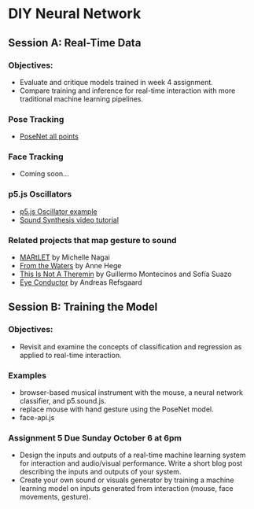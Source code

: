 # DIY Neural Network

## Session A: Real-Time Data

### Objectives:
* Evaluate and critique models trained in week 4 assignment.
* Compare training and inference for real-time interaction with more traditional machine learning pipelines.

### Pose Tracking
* [PoseNet all points](https://editor.p5js.org/ima_ml/sketches/ZZtfEKugW)

### Face Tracking
* Coming soon...

### p5.js Oscillators
* [p5.js Oscillator example](https://editor.p5js.org/ima_ml/sketches/fSGClc_aK)
* [Sound Synthesis video tutorial](https://youtu.be/Bk8rLzzSink)

### Related projects that map gesture to sound
* [MARtLET](https://vimeo.com/19980514) by Michelle Nagai
* [From the Waters](https://www.youtube.com/watch?v=k6dwnr5RDow) by Anne Hege
* [This Is Not A Theremin](https://sofiaitp.wordpress.com/2018/12/04/this-is-not-a-theremin/) by Guillermo Montecinos and Sofía Suazo
* [Eye Conductor](https://andreasrefsgaard.dk/project/eye-conductor/) by Andreas Refsgaard

## Session B: Training the Model

### Objectives:
* Revisit and examine the concepts of classification and regression as applied to real-time interaction.

### Examples
* browser-based musical instrument with the mouse, a neural network classifier, and p5.sound.js.
* replace mouse with hand gesture using the PoseNet model.
* face-api.js

### Assignment 5 Due Sunday October 6 at 6pm
* Design the inputs and outputs of a real-time machine learning system for interaction and audio/visual performance. Write a short blog post describing the inputs and outputs of your system.
* Create your own sound or visuals generator by training a machine learning model on inputs generated from interaction (mouse, face movements, gesture).

